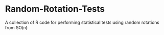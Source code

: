 # Random-Rotation-Tests
A collection of R code for performing statistical tests using random rotations from SO(n)
